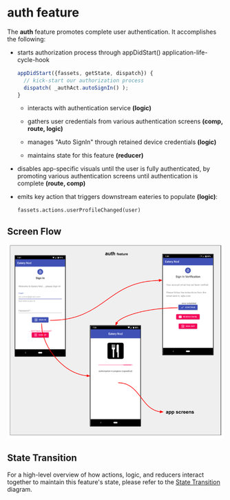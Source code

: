 # auth feature

The **auth** feature promotes complete user authentication.
It accomplishes the following:

 - starts authorization process through appDidStart() application-life-cycle-hook
   ```js
   appDidStart({fassets, getState, dispatch}) {
     // kick-start our authorization process
     dispatch( _authAct.autoSignIn() );
   }
   ```

   - interacts with authentication service **(logic)**

   - gathers user credentials from various authentication screens
     **(comp, route, logic)**

   - manages "Auto SignIn" through retained device credentials
     **(logic)**

   - maintains state for this feature **(reducer)**

 - disables app-specific visuals until the user is fully authenticated,
   by promoting various authentication screens until authentication
   is complete **(route, comp)**

 - emits key action that triggers downstream eateries to populate **(logic)**:
   ```
   fassets.actions.userProfileChanged(user)
   ```

## Screen Flow

![Screen Flow](docs/ScreenFlow.png)


## State Transition

For a high-level overview of how actions, logic, and reducers interact
together to maintain this feature's state, please refer to the [State
Transition](docs/StateTransition.txt) diagram.
